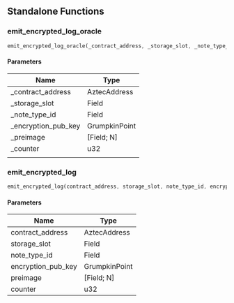 ## Standalone Functions

### emit_encrypted_log_oracle

```rust
emit_encrypted_log_oracle(_contract_address, _storage_slot, _note_type_id, _encryption_pub_key, _preimage, _counter, );
```

#### Parameters
| Name | Type |
| --- | --- |
| _contract_address | AztecAddress |
| _storage_slot | Field |
| _note_type_id | Field |
| _encryption_pub_key | GrumpkinPoint |
| _preimage | [Field; N] |
| _counter | u32 |
|  |  |

### emit_encrypted_log

```rust
emit_encrypted_log(contract_address, storage_slot, note_type_id, encryption_pub_key, preimage, counter);
```

#### Parameters
| Name | Type |
| --- | --- |
| contract_address | AztecAddress |
| storage_slot | Field |
| note_type_id | Field |
| encryption_pub_key | GrumpkinPoint |
| preimage | [Field; N] |
| counter | u32 |

